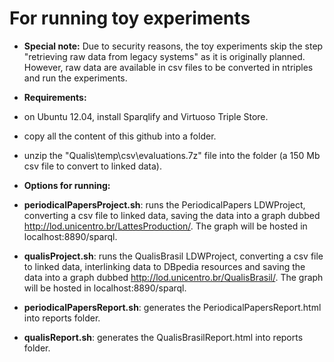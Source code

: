 For running toy experiments
====
* **Special note:** Due to security reasons, the toy experiments skip the step "retrieving raw data from legacy systems" as it is originally planned. However, raw data are available in csv files to be converted in ntriples and run the experiments.

* **Requirements:**
 * on Ubuntu 12.04, install Sparqlify and Virtuoso Triple Store.
 * copy all the content of this github into a folder.
 * unzip the "Qualis\temp\csv\evaluations.7z" file into the folder (a 150 Mb csv file to convert to linked data).

* **Options for running:**
 * **periodicalPapersProject.sh**: runs the PeriodicalPapers LDWProject, converting a csv file to linked data, saving the data into a graph dubbed http://lod.unicentro.br/LattesProduction/. The graph will be hosted in localhost:8890/sparql.
 * **qualisProject.sh**: runs the QualisBrasil LDWProject, converting a csv file to linked data, interlinking data to DBpedia resources and saving the data into a graph dubbed http://lod.unicentro.br/QualisBrasil/. The graph will be hosted in localhost:8890/sparql.
 * **periodicalPapersReport.sh**: generates the PeriodicalPapersReport.html into reports folder.
 * **qualisReport.sh**: generates the QualisBrasilReport.html into reports folder.

